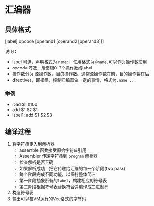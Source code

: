 # 汇编器

## 具体格式

[label] opcode [operand1 [operand2 [operand3]]]

说明：
- label 可选，声明格式为 `name:`，使用格式为 `@name`, 可以作为操作数使用
- opcode 可选，后面跟0-3个操作数或label
- 操作数分为 源操作数，目的操作数。通常源操作数在前，目的操作数在后
- directives，即指示，控制汇编器做一定的事情，格式为`.name ...`

### 举例

- load $1 #100
- add $1 $2 $1
- label1: add $1 $2 $3

## 编译过程

1. 将字符串传入到解析器
    - assemble 函数接受原始字符串引用
    - Assembler 传递字符串到 `program` 解析器
    - 检查解析是否正确
    - 如果解析成功，把它传递给汇编的每一个阶段(two pass)
    - 每个阶段完成不同功能，以保持整体简洁
    - 第一阶段抽象所有的`label`，构建相应的符号表
    - 第二阶段根据符号表替换符合并编译成二进制码
2. 构造符号表
3. 输出可以被VM运行的Vec<u8>格式的字节码
 

